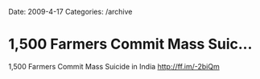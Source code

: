 Date: 2009-4-17
Categories: /archive

# 1,500 Farmers Commit Mass Suic...

1,500 Farmers Commit Mass Suicide in India <a href="http://ff.im/-2biQm" rel="nofollow">http://ff.im/-2biQm</a>
